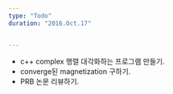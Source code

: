 ```yaml
---
type: "Todo"
duration: "2016.Oct.17"


---
```


 * c++ complex 행렬 대각화하는 프로그램 만들기.
 * converge된 magnetization 구하기.
 * PRB 논문 리뷰하기.
